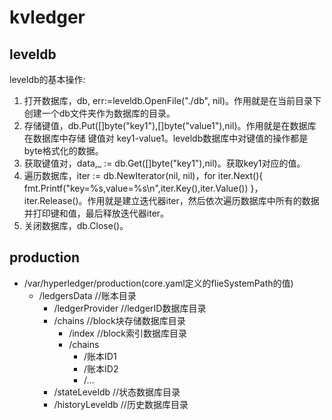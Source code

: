 # kvledger

## leveldb
leveldb的基本操作:

1. 打开数据库，db, err:=leveldb.OpenFile("./db", nil)。作用就是在当前目录下创建一个db文件夹作为数据库的目录。
2. 存储键值，db.Put([]byte("key1"),[]byte("value1"),nil)。作用就是在数据库在数据库中存储 键值对 key1-value1。leveldb数据库中对键值的操作都是byte格式化的数据。
3. 获取键值对，data,_ := db.Get([]byte("key1"),nil)。获取key1对应的值。
4. 遍历数据库，iter := db.NewIterator(nil, nil)，for iter.Next(){ fmt.Printf("key=%s,value=%s\n",iter.Key(),iter.Value()) }，iter.Release()。作用就是建立迭代器iter，然后依次遍历数据库中所有的数据并打印键和值，最后释放迭代器iter。
5. 关闭数据库，db.Close()。

## production
* /var/hyperledger/production(core.yaml定义的flieSystemPath的值) 
  * /ledgersData //账本目录 
    * /ledgerProvider //ledgerID数据库目录
    * /chains //block块存储数据库目录 
      * /index //block索引数据库目录
      * /chains 
        * /账本ID1
        * /账本ID2
        * /…
    * /stateLeveldb //状态数据库目录
    * /historyLeveldb //历史数据库目录
